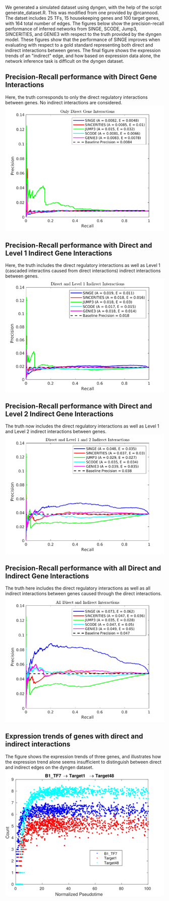 We generated a simulated dataset using dyngen, with the help of the script generate_dataset.R. This was modified from one provided by @rcannood. The datset includes 25 TFs, 15 housekeeping genes and 100 target genes, with 164 total number of edges.
The figures below show the precision-recall performance of inferred networks from SINGE, SCODE, Jump3, SINCERITIES, and GENIE3 with respect to the truth provided by the dyngen model. These figures show that the performance of SINGE improves when evaluating with respect to a gold standard representing both direct and indirect interactions between genes. The final figure shows the expression trends of an "indirect" edge, and how based on expression data alone, the network inference task is difficult on the dyngen dataset. 

## Precision-Recall performance with Direct Gene Interactions
Here, the truth corresponds to only the direct regulatory interactions between genes. No indirect interactions are considered.
![](figures/Dyngen_PR_DirectEdges_Only.png)<!-- -->
## Precision-Recall performance with Direct and Level 1 Indirect Gene Interactions
Here, the truth includes the direct regulatory interactions as well as Level 1 (cascaded interactins caused from direct interactions) indirect interactions between genes. 
![](figures/Dyngen_PR_with_Level1_InDirectEdges.png)<!-- -->
## Precision-Recall performance with Direct and Level 2 Indirect Gene Interactions
The truth now includes the direct regulatory interactions as well as Level 1 and Level 2 indirect interactions between genes. 
![](figures/Dyngen_PR_with_Level1_Level2_InDirectEdges.png)<!-- -->
## Precision-Recall performance with all Direct and Indirect Gene Interactions
The truth here includes the direct regulatory interactions as well as all indirect interactions between genes caused through the direct interactions. 
![](figures/Dyngen_PR_with_All_InDirectEdges.png)<!-- -->
## Expression trends of genes with direct and indirect interactions
The figure shows the expression trends of three genes, and illustrates how the expression trend alone seems insufficient to distinguish between direct and indirect edges on the dyngen dataset.
![](figures/Dyngen_Gene_Expression.png)<!-- -->
